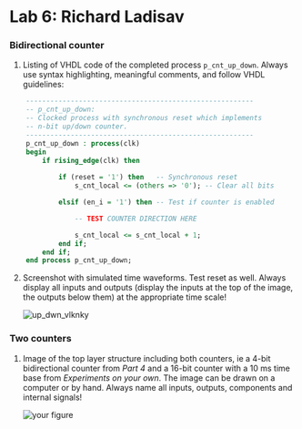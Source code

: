 Lab 6: Richard Ladisav
======================

### Bidirectional counter

1.  Listing of VHDL code of the completed process `p_cnt_up_down`.
    Always use syntax highlighting, meaningful comments, and follow VHDL
    guidelines:

``` .vhdl
    --------------------------------------------------------
    -- p_cnt_up_down:
    -- Clocked process with synchronous reset which implements
    -- n-bit up/down counter.
    --------------------------------------------------------
    p_cnt_up_down : process(clk)
    begin
        if rising_edge(clk) then
        
            if (reset = '1') then   -- Synchronous reset
                s_cnt_local <= (others => '0'); -- Clear all bits

            elsif (en_i = '1') then -- Test if counter is enabled

                -- TEST COUNTER DIRECTION HERE

                s_cnt_local <= s_cnt_local + 1;
            end if;
        end if;
    end process p_cnt_up_down;
```

2.  Screenshot with simulated time waveforms. Test reset as well. Always
    display all inputs and outputs (display the inputs at the top of the
    image, the outputs below them) at the appropriate time scale!

    ![up_dwn_vlknky](https://user-images.githubusercontent.com/99683944/159487451-b3800321-1f80-4f2b-b76f-87cce4e83498.png)


### Two counters

1.  Image of the top layer structure including both counters, ie a 4-bit
    bidirectional counter from *Part 4* and a 16-bit counter with a 10
    ms time base from *Experiments on your own*. The image can be drawn
    on a computer or by hand. Always name all inputs, outputs,
    components and internal signals!

    ![your figure]()
